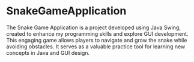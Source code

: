 # SnakeGameApplication
The Snake Game Application is a project developed using Java Swing, created to enhance my programming skills and explore GUI development. This engaging game allows players to navigate and grow the snake while avoiding obstacles. It serves as a valuable practice tool for learning new concepts in Java and GUI design.
